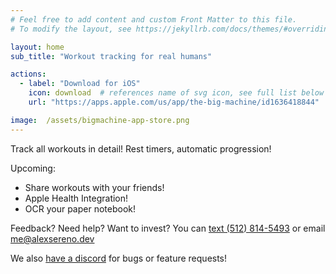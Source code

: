 ```yaml
---
# Feel free to add content and custom Front Matter to this file.
# To modify the layout, see https://jekyllrb.com/docs/themes/#overriding-theme-defaults

layout: home
sub_title: "Workout tracking for real humans"

actions:
  - label: "Download for iOS"
    icon: download  # references name of svg icon, see full list below
    url: "https://apps.apple.com/us/app/the-big-machine/id1636418844"

image:  /assets/bigmachine-app-store.png
---
```


Track all workouts in detail!
Rest timers, automatic progression!

Upcoming:
 * Share workouts with your friends!
 * Apple Health Integration!
 * OCR your paper notebook!
 
Feedback? Need help? Want to invest? You can [text (512) 814-5493](sms:5128145493) or email [me@alexsereno.dev](mailto:me@alexsereno.dev)

We also [have a discord](https://discord.gg/RebDD8s3ky) for bugs or feature requests!